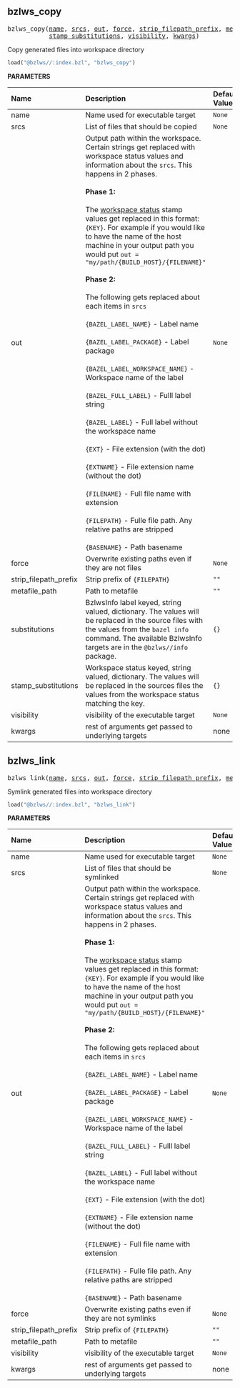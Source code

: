 <!-- Generated with Stardoc: http://skydoc.bazel.build -->

<a id="#bzlws_copy"></a>

## bzlws_copy

<pre>
bzlws_copy(<a href="#bzlws_copy-name">name</a>, <a href="#bzlws_copy-srcs">srcs</a>, <a href="#bzlws_copy-out">out</a>, <a href="#bzlws_copy-force">force</a>, <a href="#bzlws_copy-strip_filepath_prefix">strip_filepath_prefix</a>, <a href="#bzlws_copy-metafile_path">metafile_path</a>, <a href="#bzlws_copy-substitutions">substitutions</a>,
           <a href="#bzlws_copy-stamp_substitutions">stamp_substitutions</a>, <a href="#bzlws_copy-visibility">visibility</a>, <a href="#bzlws_copy-kwargs">kwargs</a>)
</pre>

Copy generated files into workspace directory

```python
load("@bzlws//:index.bzl", "bzlws_copy")
```


**PARAMETERS**


| Name  | Description | Default Value |
| :------------- | :------------- | :------------- |
| <a id="bzlws_copy-name"></a>name |  Name used for executable target   |  <code>None</code> |
| <a id="bzlws_copy-srcs"></a>srcs |  List of files that should be copied   |  <code>None</code> |
| <a id="bzlws_copy-out"></a>out |  Output path within the workspace. Certain strings get replaced with     workspace status values and information about the <code>srcs</code>. This     happens in 2 phases.<br><br>    **Phase 1:**<br><br>    The [workspace status](https://docs.bazel.build/versions/master/user-manual.html#workspace_status)     stamp values get replaced in this format: <code>{KEY}</code>. For example if     you would like to have the name of the host machine in your output     path you would put <code>out = "my/path/{BUILD_HOST}/{FILENAME}"</code><br><br>    **Phase 2:**<br><br>    The following gets replaced about each items in <code>srcs</code><br><br>    <code>{BAZEL_LABEL_NAME}</code> - Label name<br><br>    <code>{BAZEL_LABEL_PACKAGE}</code> - Label package<br><br>    <code>{BAZEL_LABEL_WORKSPACE_NAME}</code>  - Workspace name of the label<br><br>    <code>{BAZEL_FULL_LABEL}</code> - Fulll label string<br><br>    <code>{BAZEL_LABEL}</code> - Full label without the workspace name<br><br>    <code>{EXT}</code> - File extension (with the dot)<br><br>    <code>{EXTNAME}</code> - File extension name (without the dot)<br><br>    <code>{FILENAME}</code> - Full file name with extension<br><br>    <code>{FILEPATH}</code> - Fulle file path. Any relative paths are stripped<br><br>    <code>{BASENAME}</code> - Path basename   |  <code>None</code> |
| <a id="bzlws_copy-force"></a>force |  Overwrite existing paths even if they are not files   |  <code>None</code> |
| <a id="bzlws_copy-strip_filepath_prefix"></a>strip_filepath_prefix |  Strip prefix of <code>{FILEPATH}</code>   |  <code>""</code> |
| <a id="bzlws_copy-metafile_path"></a>metafile_path |  Path to metafile   |  <code>""</code> |
| <a id="bzlws_copy-substitutions"></a>substitutions |  BzlwsInfo label keyed, string valued, dictionary. The     values will be replaced in the source files with the values from the     <code>bazel info</code> command. The available BzlwsInfo targets are in the     <code>@bzlws//info</code> package.   |  <code>{}</code> |
| <a id="bzlws_copy-stamp_substitutions"></a>stamp_substitutions |  Workspace status keyed, string valued, dictionary.     The values will be replaced in the sources files the values from the     workspace status matching the key.   |  <code>{}</code> |
| <a id="bzlws_copy-visibility"></a>visibility |  visibility of the executable target   |  <code>None</code> |
| <a id="bzlws_copy-kwargs"></a>kwargs |  rest of arguments get passed to underlying targets   |  none |


<a id="#bzlws_link"></a>

## bzlws_link

<pre>
bzlws_link(<a href="#bzlws_link-name">name</a>, <a href="#bzlws_link-srcs">srcs</a>, <a href="#bzlws_link-out">out</a>, <a href="#bzlws_link-force">force</a>, <a href="#bzlws_link-strip_filepath_prefix">strip_filepath_prefix</a>, <a href="#bzlws_link-metafile_path">metafile_path</a>, <a href="#bzlws_link-visibility">visibility</a>, <a href="#bzlws_link-kwargs">kwargs</a>)
</pre>

 Symlink generated files into workspace directory

```python
load("@bzlws//:index.bzl", "bzlws_link")
```


**PARAMETERS**


| Name  | Description | Default Value |
| :------------- | :------------- | :------------- |
| <a id="bzlws_link-name"></a>name |  Name used for executable target   |  <code>None</code> |
| <a id="bzlws_link-srcs"></a>srcs |  List of files that should be symlinked   |  <code>None</code> |
| <a id="bzlws_link-out"></a>out |  Output path within the workspace. Certain strings get replaced with     workspace status values and information about the <code>srcs</code>. This     happens in 2 phases.<br><br>    **Phase 1:**<br><br>    The [workspace status](https://docs.bazel.build/versions/master/user-manual.html#workspace_status)     stamp values get replaced in this format: <code>{KEY}</code>. For example if     you would like to have the name of the host machine in your output     path you would put <code>out = "my/path/{BUILD_HOST}/{FILENAME}"</code><br><br>    **Phase 2:**<br><br>    The following gets replaced about each items in <code>srcs</code><br><br>    <code>{BAZEL_LABEL_NAME}</code> - Label name<br><br>    <code>{BAZEL_LABEL_PACKAGE}</code> - Label package<br><br>    <code>{BAZEL_LABEL_WORKSPACE_NAME}</code>  - Workspace name of the label<br><br>    <code>{BAZEL_FULL_LABEL}</code> - Fulll label string<br><br>    <code>{BAZEL_LABEL}</code> - Full label without the workspace name<br><br>    <code>{EXT}</code> - File extension (with the dot)<br><br>    <code>{EXTNAME}</code> - File extension name (without the dot)<br><br>    <code>{FILENAME}</code> - Full file name with extension<br><br>    <code>{FILEPATH}</code> - Fulle file path. Any relative paths are stripped<br><br>    <code>{BASENAME}</code> - Path basename   |  <code>None</code> |
| <a id="bzlws_link-force"></a>force |  Overwrite existing paths even if they are not symlinks   |  <code>None</code> |
| <a id="bzlws_link-strip_filepath_prefix"></a>strip_filepath_prefix |  Strip prefix of <code>{FILEPATH}</code>   |  <code>""</code> |
| <a id="bzlws_link-metafile_path"></a>metafile_path |  Path to metafile   |  <code>""</code> |
| <a id="bzlws_link-visibility"></a>visibility |  visibility of the executable target   |  <code>None</code> |
| <a id="bzlws_link-kwargs"></a>kwargs |  rest of arguments get passed to underlying targets   |  none |


